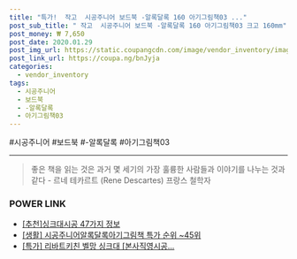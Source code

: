```yaml
--- 
title: "특가!  작고  시공주니어 보드북 -알록달록 160 아기그림책03 ..." 
post_sub_title: " 작고  시공주니어 보드북 -알록달록 160 아기그림책03 크고 160mm" 
post_money: ₩ 7,650 
post_date: 2020.01.29 
post_img_url: https://static.coupangcdn.com/image/vendor_inventory/images/2018/12/03/22/7/67e93b87-dbae-4888-92b2-bd17de5a7dba.jpg 
post_link_url: https://coupa.ng/bnJyja 
categories: 
  - vendor_inventory 
tags: 
  - 시공주니어 
  - 보드북 
  - -알록달록 
  - 아기그림책03 
--- 
```

  #시공주니어 #보드북 #-알록달록 #아기그림책03 
<hr> 

> 좋은 책을 읽는 것은 과거 몇 세기의 가장 훌륭한 사람들과 이야기를 나누는 것과 같다 - 르네 테카르트 (Rene Descartes) 프랑스 철학자 


### POWER LINK

* <a href="https://blog.naver.com/fasyy4321/221786150564" target="_blank">[추천]싱크대시공 47가지 정보</a>
* <a href="https://blog.naver.com/sakai111/221788301268" target="_blank"> [생활] 시공주니어알록달록아기그림책 특가 순위 ~45위</a>
* <a href="https://blog.naver.com/an0733/221786505400" target="_blank">[특가] 리바트키친 벨망 싱크대 [본사직영시공...</a>
